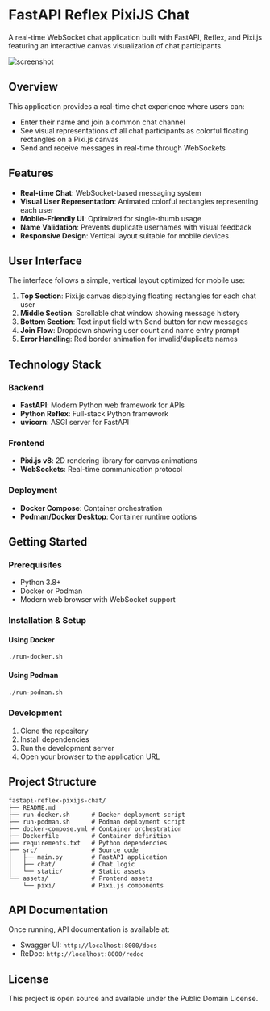 # FastAPI Reflex PixiJS Chat

A real-time WebSocket chat application built with FastAPI, Reflex, and Pixi.js featuring an interactive canvas visualization of chat participants.

![screenshot](https://raw.github.com/afarber/pixi-questions/master/fastapi-reflex-pixijs-chat/screenshot.gif)

## Overview

This application provides a real-time chat experience where users can:
- Enter their name and join a common chat channel
- See visual representations of all chat participants as colorful floating rectangles on a Pixi.js canvas
- Send and receive messages in real-time through WebSockets

## Features

- **Real-time Chat**: WebSocket-based messaging system
- **Visual User Representation**: Animated colorful rectangles representing each user
- **Mobile-Friendly UI**: Optimized for single-thumb usage
- **Name Validation**: Prevents duplicate usernames with visual feedback
- **Responsive Design**: Vertical layout suitable for mobile devices

## User Interface

The interface follows a simple, vertical layout optimized for mobile use:

1. **Top Section**: Pixi.js canvas displaying floating rectangles for each chat user
2. **Middle Section**: Scrollable chat window showing message history
3. **Bottom Section**: Text input field with Send button for new messages
4. **Join Flow**: Dropdown showing user count and name entry prompt
5. **Error Handling**: Red border animation for invalid/duplicate names

## Technology Stack

### Backend
- **FastAPI**: Modern Python web framework for APIs
- **Python Reflex**: Full-stack Python framework
- **uvicorn**: ASGI server for FastAPI

### Frontend
- **Pixi.js v8**: 2D rendering library for canvas animations
- **WebSockets**: Real-time communication protocol

### Deployment
- **Docker Compose**: Container orchestration
- **Podman/Docker Desktop**: Container runtime options

## Getting Started

### Prerequisites

- Python 3.8+
- Docker or Podman
- Modern web browser with WebSocket support

### Installation & Setup

#### Using Docker
```bash
./run-docker.sh
```

#### Using Podman
```bash
./run-podman.sh
```

### Development

1. Clone the repository
2. Install dependencies
3. Run the development server
4. Open your browser to the application URL

## Project Structure

```
fastapi-reflex-pixijs-chat/
├── README.md
├── run-docker.sh      # Docker deployment script
├── run-podman.sh      # Podman deployment script
├── docker-compose.yml # Container orchestration
├── Dockerfile         # Container definition
├── requirements.txt   # Python dependencies
├── src/               # Source code
│   ├── main.py        # FastAPI application
│   ├── chat/          # Chat logic
│   └── static/        # Static assets
└── assets/            # Frontend assets
    └── pixi/          # Pixi.js components
```

## API Documentation

Once running, API documentation is available at:
- Swagger UI: `http://localhost:8000/docs`
- ReDoc: `http://localhost:8000/redoc`

## License

This project is open source and available under the Public Domain License.


